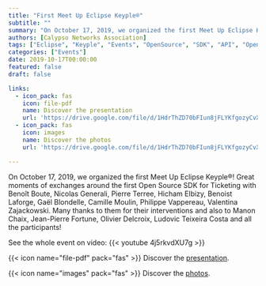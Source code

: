 ```yaml
---
title: "First Meet Up Eclipse Keyple®"
subtitle: ""
summary: "On October 17, 2019, we organized the first Meet Up Eclipse Keyple®!"
authors: [Calypso Networks Association]
tags: ["Eclipse", "Keyple", "Events", "OpenSource", "SDK", "API", "OpenSolutions", "Ticketing", "MaaS", "CNA"]
categories: ["Events"]
date: 2019-10-17T00:00:00
featured: false
draft: false

links:
  - icon_pack: fas
    icon: file-pdf
    name: Discover the presentation
    url: 'https://drive.google.com/file/d/1HdrThZD70bFIun8jFLYKfgozyCvX9SQg/view'
  - icon_pack: fas
    icon: images
    name: Discover the photos
    url: 'https://drive.google.com/file/d/1HdrThZD70bFIun8jFLYKfgozyCvX9SQg/view'

---
```


On October 17, 2019, we organized the first Meet Up Eclipse Keyple®! 
Great moments of exchanges around the first Open Source SDK for Ticketing with Benoît Boute, 
Nicolas Generali, Pierre Terree, Hicham Elbizy, Benoist Laforge, Gaël Blondelle, Camille Moulin, 
Philippe Vappereau, Valentina Zajackowski. Many thanks to them for their interventions and also 
to Manon Chaix, Jean-Pierre Fortune, Olivier Delcroix, Ludovic Teixeira Costa and all the participants!


See the whole event on video:
{{< youtube 4j5rkvdXU7g >}}

{{< icon name="file-pdf" pack="fas" >}} Discover the [presentation](https://drive.google.com/file/d/1GAAhW-mv-E6kxqVySv8-KSjMJ15tZBkM/view).

{{< icon name="images" pack="fas" >}} Discover the [photos](https://drive.google.com/drive/folders/1StRgiAxKrn0mHsP9WwIQ_bopQW-eGVb8).